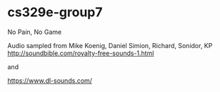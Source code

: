 # cs329e-group7
No Pain, No Game

Audio sampled from Mike Koenig, Daniel Simion, Richard, Sonidor, KP
http://soundbible.com/royalty-free-sounds-1.html

and

https://www.dl-sounds.com/